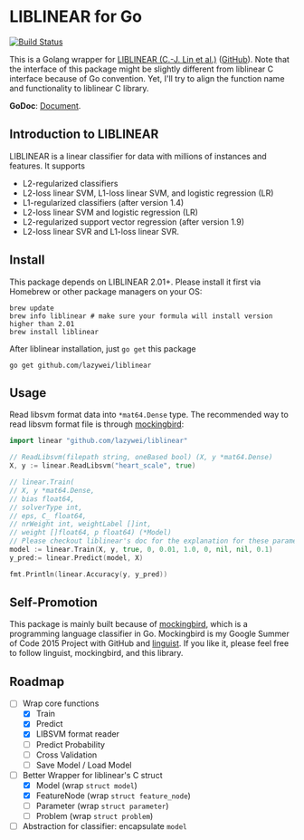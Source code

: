 LIBLINEAR for Go
==========

[![Build Status](https://travis-ci.org/lazywei/liblinear.svg?branch=master)](https://travis-ci.org/lazywei/liblinear)

This is a Golang wrapper for [LIBLINEAR (C.-J. Lin et al.)](http://ntucsu.csie.ntu.edu.tw/~cjlin/liblinear/) ([GitHub](https://github.com/cjlin1/liblinear)).
Note that the interface of this package might be slightly different from
liblinear C interface because of Go convention. Yet, I'll try to align the
function name and functionality to liblinear C library.

**GoDoc**: [Document](https://godoc.org/github.com/lazywei/liblinear).

## Introduction to LIBLINEAR

LIBLINEAR is a linear classifier for data with millions of instances and features. It supports

- L2-regularized classifiers
- L2-loss linear SVM, L1-loss linear SVM, and logistic regression (LR)
- L1-regularized classifiers (after version 1.4)
- L2-loss linear SVM and logistic regression (LR)
- L2-regularized support vector regression (after version 1.9)
- L2-loss linear SVR and L1-loss linear SVR.


## Install

This package depends on LIBLINEAR 2.01+. Please install it first via Homebrew or
other package managers on your OS:

```
brew update
brew info liblinear # make sure your formula will install version higher than 2.01
brew install liblinear
```

After liblinear installation, just `go get` this package

```
go get github.com/lazywei/liblinear
```

## Usage

Read libsvm format data into `*mat64.Dense` type. The recommended way to read
libsvm format file is through
[mockingbird](https://github.com/lazywei/mockingbird):

```go
import linear "github.com/lazywei/liblinear"

// ReadLibsvm(filepath string, oneBased bool) (X, y *mat64.Dense)
X, y := linear.ReadLibsvm("heart_scale", true)

// linear.Train(
// X, y *mat64.Dense,
// bias float64,
// solverType int,
// eps, C_ float64,
// nrWeight int, weightLabel []int,
// weight []float64, p float64) (*Model)
// Please checkout liblinear's doc for the explanation for these parameters.
model := linear.Train(X, y, true, 0, 0.01, 1.0, 0, nil, nil, 0.1)
y_pred:= linear.Predict(model, X)

fmt.Println(linear.Accuracy(y, y_pred))
```

## Self-Promotion

This package is mainly built because of
[mockingbird](https://github.com/lazywei/mockingbird), which is a programming
language classifier in Go. Mockingbird is my Google Summer of Code 2015 Project
with GitHub and [linguist](https://github.com/github/linguist). If you like it,
please feel free to follow linguist, mockingbird, and this library.

## Roadmap

- [ ] Wrap core functions
  - [x] Train
  - [x] Predict
  - [x] LIBSVM format reader
  - [ ] Predict Probability
  - [ ] Cross Validation
  - [ ] Save Model / Load Model
- [ ] Better Wrapper for liblinear's C struct
  - [x] Model (wrap `struct model`)
  - [x] FeatureNode (wrap `struct feature_node`)
  - [ ] Parameter (wrap `struct parameter`)
  - [ ] Problem (wrap `struct problem`)
- [ ] Abstraction for classifier: encapsulate `model`
